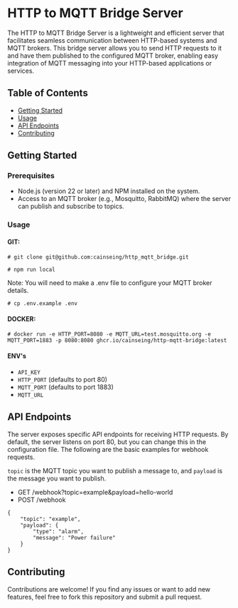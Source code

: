 # HTTP to MQTT Bridge Server

The HTTP to MQTT Bridge Server is a lightweight and efficient server that facilitates seamless communication between HTTP-based systems and MQTT brokers. This bridge server allows you to send HTTP requests to it and have them published to the configured MQTT broker, enabling easy integration of MQTT messaging into your HTTP-based applications or services.

## Table of Contents
- [Getting Started](#getting-started)
- [Usage](#usage)
- [API Endpoints](#api-endpoints)
- [Contributing](#contributing)

## Getting Started

### Prerequisites

- Node.js (version 22 or later) and NPM installed on the system.
- Access to an MQTT broker (e.g., Mosquitto, RabbitMQ) where the server can publish and subscribe to topics.

### Usage

#### GIT:
```
# git clone git@github.com:cainseing/http_mqtt_bridge.git
```
```
# npm run local
```
Note: You will need to make a .env file to configure your MQTT broker details.

```
# cp .env.example .env
```

#### DOCKER:
```
# docker run -e HTTP_PORT=8080 -e MQTT_URL=test.mosquitto.org -e MQTT_PORT=1883 -p 8080:8080 ghcr.io/cainseing/http-mqtt-bridge:latest
```

#### ENV's

- `API_KEY`
- `HTTP_PORT` (defaults to port 80)
- `MQTT_PORT` (defaults to port 1883)
- `MQTT_URL`

## API Endpoints
The server exposes specific API endpoints for receiving HTTP requests. By default, the server listens on port 80, but you can change this in the configuration file. The following are the basic examples for webhook requests.

`topic` is the MQTT topic you want to publish a message to, and `payload` is the message you want to publish.

- GET /webhook?topic=example&payload=hello-world
- POST /webhook
```
{
    "topic": "example",
    "payload": {
        "type": "alarm",
        "message": "Power failure"
    }
}
```

## Contributing
Contributions are welcome! If you find any issues or want to add new features, feel free to fork this repository and submit a pull request.
